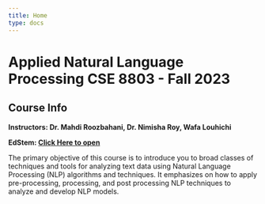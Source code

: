 ```yaml
---
title: Home
type: docs
---
```


# Applied Natural Language Processing CSE 8803 - Fall 2023

## Course Info

**Instructors: Dr. Mahdi Roozbahani, Dr. Nimisha Roy, Wafa Louhichi**

**EdStem: <a href="https://edstem.org/us/courses/39507/discussion/" target="_blank">Click Here to open</a>**

The primary objective of this course is to introduce you to broad classes of techniques and tools for analyzing text data using Natural Language Processing (NLP) algorithms and techniques. It emphasizes on how to apply pre-processing, processing, and post processing NLP techniques to analyze and develop NLP models.
